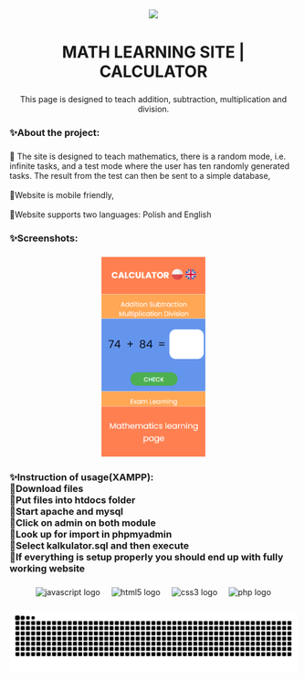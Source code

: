 <div align="center">
  <img height="200" src="https://media.giphy.com/media/JqmupuTVZYaQX5s094/giphy.gif"  />
</div>

###

<h1 align="center">MATH LEARNING SITE | CALCULATOR</h1>

###

<p align="center">This page is designed to teach addition, subtraction, multiplication and division.</p>

###

<h3 align="left">✨About the project:</h3>

###

<p align="left">📌 The site is designed to teach mathematics, there is a random mode, i.e. infinite tasks, and a test mode where the user has ten randomly generated tasks. The result from the test can then be sent to a simple database,<br><br>📌Website is mobile friendly,<br><br> 📌Website supports two languages: Polish and English</p>

###

<h3 align="left">✨Screenshots:</h3>

###

<div align="center">
  <img height="350" src="mobile_version.png"  />
</div>

###

<h3 align="left">✨Instruction of usage(XAMPP):<br>📌Download files<br>📌Put files into htdocs folder<br>📌Start apache and mysql<br>📌Click on admin on both module<br>📌Look up for import in phpmyadmin<br>📌Select kalkulator.sql and then execute<br>📌If everything is setup properly you should end up with fully working website</h3>

###

<p align="left"></p>

###

<div align="center">
  <img src="https://cdn.jsdelivr.net/gh/devicons/devicon/icons/javascript/javascript-original.svg" height="40" alt="javascript logo"  />
  <img width="12" />
  <img src="https://cdn.jsdelivr.net/gh/devicons/devicon/icons/html5/html5-original.svg" height="40" alt="html5 logo"  />
  <img width="12" />
  <img src="https://cdn.jsdelivr.net/gh/devicons/devicon/icons/css3/css3-original.svg" height="40" alt="css3 logo"  />
  <img width="12" />
  <img src="https://cdn.jsdelivr.net/gh/devicons/devicon/icons/php/php-original.svg" height="40" alt="php logo"  />
</div>

###

<img src="https://raw.githubusercontent.com/vviktooor/vviktooor/output/snake.svg" alt="Snake animation" />

###
